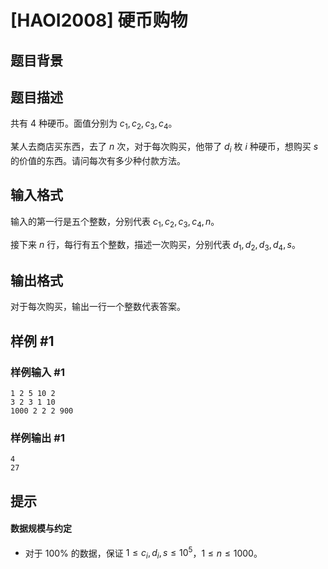 # [HAOI2008] 硬币购物

## 题目背景



## 题目描述

共有 $4$ 种硬币。面值分别为 $c_1,c_2,c_3,c_4$。

某人去商店买东西，去了 $n$ 次，对于每次购买，他带了 $d_i$ 枚 $i$ 种硬币，想购买 $s$ 的价值的东西。请问每次有多少种付款方法。

## 输入格式

输入的第一行是五个整数，分别代表 $c_1,c_2,c_3,c_4, n$。

接下来 $n$ 行，每行有五个整数，描述一次购买，分别代表 $d_1, d_2, d_3, d_4,s$。

## 输出格式

对于每次购买，输出一行一个整数代表答案。

## 样例 #1

### 样例输入 #1
```
1 2 5 10 2
3 2 3 1 10
1000 2 2 2 900
```

### 样例输出 #1

```
4
27
```

## 提示

#### 数据规模与约定

* 对于 $100\%$ 的数据，保证 $1 \leq c_i, d_i, s \leq 10^5$，$1 \leq n \leq 1000$。
